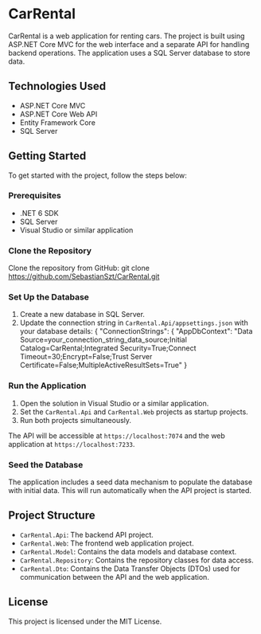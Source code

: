 # CarRental

CarRental is a web application for renting cars. The project is built using ASP.NET Core MVC for the web interface and a separate API for handling backend operations. The application uses a SQL Server database to store data.

## Technologies Used

- ASP.NET Core MVC
- ASP.NET Core Web API
- Entity Framework Core
- SQL Server

## Getting Started

To get started with the project, follow the steps below:

### Prerequisites

- .NET 6 SDK
- SQL Server
- Visual Studio or similar application

### Clone the Repository

Clone the repository from GitHub:
git clone https://github.com/SebastianSzt/CarRental.git

### Set Up the Database

1. Create a new database in SQL Server.
2. Update the connection string in `CarRental.Api/appsettings.json` with your database details:
{ "ConnectionStrings": { "AppDbContext": "Data Source=your_connection_string_data_source;Initial Catalog=CarRental;Integrated Security=True;Connect Timeout=30;Encrypt=False;Trust Server Certificate=False;MultipleActiveResultSets=True" }

### Run the Application

1. Open the solution in Visual Studio or a similar application.
2. Set the `CarRental.Api` and `CarRental.Web` projects as startup projects.
3. Run both projects simultaneously.

The API will be accessible at `https://localhost:7074` and the web application at `https://localhost:7233`.

### Seed the Database

The application includes a seed data mechanism to populate the database with initial data. This will run automatically when the API project is started.

## Project Structure

- `CarRental.Api`: The backend API project.
- `CarRental.Web`: The frontend web application project.
- `CarRental.Model`: Contains the data models and database context.
- `CarRental.Repository`: Contains the repository classes for data access.
- `CarRental.Dto`: Contains the Data Transfer Objects (DTOs) used for communication between the API and the web application.

## License

This project is licensed under the MIT License.
